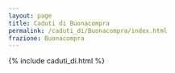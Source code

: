 ```yaml
---
layout: page
title: Caduti di Buonacompra
permalink: /caduti_di/Buonacompra/index.html
frazione: Buonacompra
---
```

{% include caduti_di.html %}

